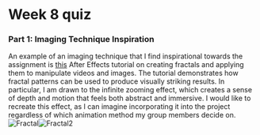 # Week 8 quiz
### **Part 1: Imaging Technique Inspiration**
An example of an imaging technique that I find inspirational towards the assignment is [this](https://youtu.be/dqVIPuG7mDw?t=1302) After Effects tutorial on creating fractals and applying them to manipulate videos and images. The tutorial demonstrates how fractal patterns can be used to produce visually striking results. In particular, I am drawn to the infinite zooming effect, which creates a sense of depth and motion that feels both abstract and immersive. I would like to recreate this effect, as I can imagine incorporating it into the project regardless of which animation method my group members decide on.
![Fractal](readmeImages/Fractal.png)![Fractal2](readmeImages/Fractal2.png)